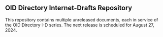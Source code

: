 ## OID Directory Internet-Drafts Repository

This repository contains multiple unreleased documents, each in service of the OID Directory I-D series.  The next release is scheduled for August 27, 2024.

